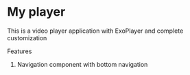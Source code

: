 # My player
This is a video player application with ExoPlayer and complete customization

Features
1. Navigation component with bottom navigation

